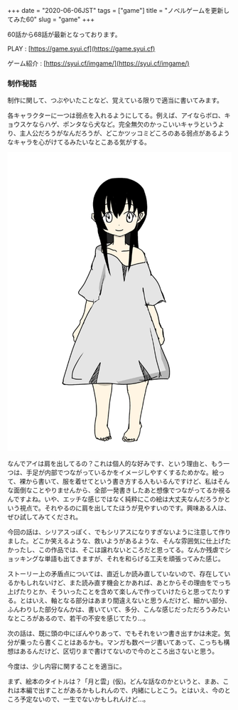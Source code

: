 +++
date = "2020-06-06JST"
tags = ["game"]
title = "ノベルゲームを更新してみた60"
slug = "game"
+++

60話から68話が最新となっております。

PLAY : [https://game.syui.cf](https://game.syui.cf)

ゲーム紹介 : [https://syui.cf/imgame/](https://syui.cf/imgame/)

### 制作秘話

制作に関して、つぶやいたことなど、覚えている限りで適当に書いてみます。

各キャラクターに一つは弱点を入れるようにしてる。例えば、アイならボロ、キョウスケならハゲ、ポンタなら犬など。完全無欠のかっこいいキャラというより、主人公だろうがなんだろうが、どこかツッコミどころのある弱点があるようなキャラを心がけてるみたいなとこある気がする。

![](/img/game/c_yui.png)

なんでアイは肩を出してるの？これは個人的な好みです、という理由と、もう一つは、手足が内部でつながっているかをイメージしやすくするためかな。絵って、裸から書いて、服を着せてという書き方する人もいるんですけど、私はそんな面倒なことやりませんから、全部一発書きしたあと想像でつながってるか視るんですよね。いや、エッチな感じではなく純粋にこの絵は大丈夫なんだろうかという視点で。それやるのに肩を出してたほうが見やすいのです。興味ある人は、ぜひ試してみてくだされ。

今回の話は、シリアスっぽく、でもシリアスになりすぎないように注意して作りました。どこか笑えるような、救いようがあるような、そんな雰囲気に仕上げたかったし、この作品では、そこは譲れないところだと思ってる。なんか残虐でショッキングな単語も出てきますが、それを和らげる工夫を頑張ってみた感じ。

ストーリー上の矛盾点については、直近しか読み直していないので、存在しているかもしれないけど、また読み直す機会とかあれば、あとからその理由をでっち上げたりとか、そういったことを含めて楽しんで作っていけたらと思ってたりする。とはいえ、軸となる部分はあまり間違えないと思うんだけど、細かい部分、ふんわりした部分なんかは、書いていて、多分、こんな感じだっただろうみたいなところがあるので、若干の不安を感じてたり...。

次の話は、既に頭の中にぼんやりあって、でもそれをいつ書き出すかは未定。気分が乗ったら書くことはあるかも。マンガも数ページ書いてあって、こっちも構想はあるんだけど、区切りまで書けてないので今のところ出さないと思う。

今度は、少し内容に関することを適当に。

まず、絵本のタイトルは？「月と雲」(仮)。どんな話なのかというと、まあ、これは本編で出すことがあるかもしれんので、内緒にしとこう。とはいえ、今のところ予定ないので、一生でないかもしれんけど...。

